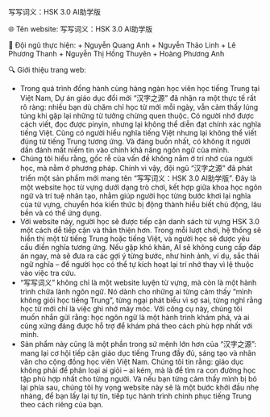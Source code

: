 写写词义：HSK 3.0 AI助学版

 🌐 Tên website: 写写词义：HSK 3.0 AI助学版

 👥 Đội ngũ thực hiện:
    + Nguyễn Quang Anh
    + Nguyễn Thảo Linh
    + Lê Phương Thanh
    + Nguyễn Thị Hồng Thuyên
    + Hoàng Phương Anh

🔍 Giới thiệu trang web:
 - Trong quá trình đồng hành cùng hàng ngàn học viên học tiếng Trung tại Việt Nam, Dự án giáo dục đổi mới “汉字之源” đã nhận ra một thực tế rất rõ ràng: nhiều bạn dù chăm chỉ học từ mới mỗi ngày, vẫn cảm thấy lúng túng khi gặp lại những từ tưởng chừng quen thuộc. Có người nhớ được cách viết, đọc được pinyin, nhưng lại không thể diễn đạt chính xác nghĩa tiếng Việt. Cũng có người hiểu nghĩa tiếng Việt nhưng lại không thể viết đúng từ tiếng Trung tương ứng. Và đáng buồn nhất, có không ít người dần đánh mất niềm tin vào chính khả năng ngôn ngữ của mình.
 - Chúng tôi hiểu rằng, gốc rễ của vấn đề không nằm ở trí nhớ của người học, mà nằm ở phương pháp. Chính vì vậy, đội ngũ “汉字之源” đã phát triển một sản phẩm mới mang tên “写写词义：HSK 3.0 AI助学版”. Đây là một website học từ vựng dưới dạng trò chơi, kết hợp giữa khoa học ngôn ngữ và trí tuệ nhân tạo, nhằm giúp người học từng bước khơi lại nghĩa của từ vựng, chuyển hóa kiến thức bị động thành hiểu biết chủ động, lâu bền và có thể ứng dụng.
 - Với website này, người học sẽ được tiếp cận danh sách từ vựng HSK 3.0 một cách dễ tiếp cận và thân thiện hơn. Trong mỗi lượt chơi, hệ thống sẽ hiển thị một từ tiếng Trung hoặc tiếng Việt, và người học sẽ được yêu cầu điền nghĩa tương ứng. Nếu gặp khó khăn, AI sẽ không cung cấp đáp án ngay, mà sẽ đưa ra các gợi ý từng bước, như hình ảnh, ví dụ, sắc thái ngữ nghĩa – để người học có thể tự kích hoạt lại trí nhớ thay vì lệ thuộc vào việc tra cứu.
 - “写写词义” không chỉ là một website luyện từ vựng, mà còn là một hành trình chữa lành ngôn ngữ. Nó dành cho những ai từng cảm thấy “mình không giỏi học tiếng Trung”, từng ngại phát biểu vì sợ sai, từng nghĩ rằng học từ mới chỉ là việc ghi nhớ máy móc. Với công cụ này, chúng tôi muốn nhắn gửi rằng: học ngôn ngữ là một hành trình khám phá, và ai cũng xứng đáng được hỗ trợ để khám phá theo cách phù hợp nhất với mình.
 - Sản phẩm này cũng là một phần trong sứ mệnh lớn hơn của “汉字之源”: mang lại cơ hội tiếp cận giáo dục tiếng Trung đầy đủ, sáng tạo và nhân văn cho cộng đồng học viên Việt Nam. Chúng tôi tin rằng: giáo dục không phải để phân loại ai giỏi – ai kém, mà là để tìm ra con đường học tập phù hợp nhất cho từng người. Và nếu bạn từng cảm thấy mình bị bỏ lại phía sau, chúng tôi hy vọng website này sẽ là một bước khởi đầu nhẹ nhàng, để bạn lấy lại tự tin, tiếp tục hành trình chinh phục tiếng Trung theo cách riêng của bạn.
